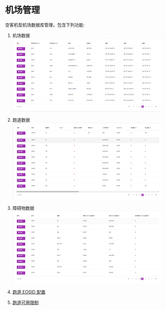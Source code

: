 # 机场管理

空客机型机场数据库管理，包含下列功能:

1. 机场数据
   ![](./image/Index/1653980782987.png)

2. 跑道数据
   ![](./image/Index/1653980872236.png)
3. 障碍物数据
   ![](./image/Index/1653980916985.png)
4. [跑道 EOSID 配置](RunwayEosids.md)
5. [跑道可用限制](RunwayAvailableLimits.md)
